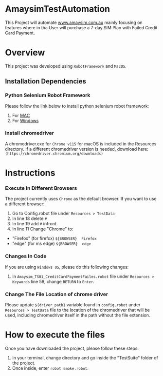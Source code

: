 # AmaysimTestAutomation
This Project will automate www.amaysim.com.au mainly focusing on features where in tha User will purchase a 7-day SIM Plan with Failed Credit Card Payment.

# Overview
This project was developed using `RobotFramework` and `MacOS`.

## Installation Dependencies
### Python Selenium Robot Framework
Please follow the link below to install python selenium robot framework:
  1. For [MAC](https://www.youtube.com/watch?v=zcT8hSipe2A&list=PLenKSK9oxpLHgNm4indTzDk39LX1zI8F6&ab_channel=SoftwareTestingMentor)
  2. For [Windows](https://www.youtube.com/watch?v=UbYxkUq0Hec&list=PLUDwpEzHYYLsCHiiihnwl3L0xPspL7BPG&ab_channel=SDET-QAAutomationTechie)

### Install chromedriver
A chromedriver.exe for `Chrome v115` for macOS is included in the Resources directory.
If a different chromedriver version is needed, download here: `(https://chromedriver.chromium.org/downloads)` 

# Instructions
### Execute In Different Browsers
The project currently uses `Chrome` as the default browser. If you want to use a different browser:
1. Go to Config.robot file under `Resources > TestData`
2. In line 18 delete `#`
3. In line 19 add `#` infront 
4. In line 11 Change "Chrome" to:
- "Firefox" (for firefox) `${BROWSER}  Firefox`
- "edge" (for ms edge)  `${BROWSER}  edge`

### Changes In Code 
If you are using `Windows OS`, please do this following changes:
1. In `Amaysim_TS01_CreditCardPaymentFailes.robot` file under `Resources > Keywords` line 58, change `RETURN` to `Enter`.

### Change The File Location of chrome driver
Please update `${driver_path}` variable found in `config.robot` under `Resources > TestData` file to the location of the chromedriver that will be used, including chromedriver itself in the path without the file extension.

# How to execute the files
Once you have downloaded the project, please follow these steps:
1. In your terminal, change directory and go inside the "TestSuite" folder of the project.
2. Once inside, enter `robot smoke.robot`.
